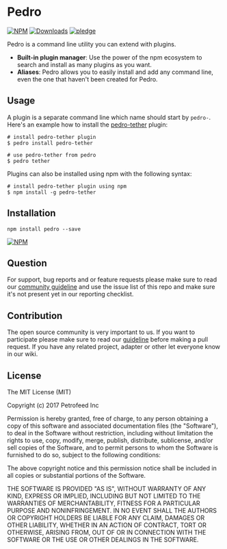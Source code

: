 # Pedro

[![NPM](https://img.shields.io/npm/v/pedro.svg)](https://www.npmjs.com/package/pedro)
[![Downloads](https://img.shields.io/npm/dm/pedro.svg)](http://npm-stat.com/charts.html?package=pedro)
[![pledge](https://bredele.github.io/contributing-guide/community-pledge.svg)](https://github.com/petrofeed/contribution/blob/master/community.md)

Pedro is a command line utility you can extend with plugins.
* **Built-in plugin manager**: Use the power of the npm ecosystem to search and install as many plugins as you want.
* **Aliases**: Pedro allows you to easily install and add any command line, even the one that haven't been created for Pedro.

## Usage

A plugin is a separate command line which name should start by `pedro-`. Here's an example how to install the [pedro-tether](https://github.com/PetroFeed/pedro-tether) plugin:

```shell
# install pedro-tether plugin
$ pedro install pedro-tether

# use pedro-tether from pedro
$ pedro tether
```

Plugins can also be installed using npm with the following syntax:

```shell
# install pedro-tether plugin using npm
$ npm install -g pedro-tether
```

## Installation

```shell
npm install pedro --save
```

[![NPM](https://nodei.co/npm/pedro.png)](https://nodei.co/npm/pedro/)


## Question

For support, bug reports and or feature requests please make sure to read our
<a href="https://github.com/petrofeed/contribution" target="_blank">community guideline</a> and use the issue list of this repo and make sure it's not present yet in our reporting checklist.

## Contribution

The open source community is very important to us. If you want to participate please make sure to read our <a href="https://github.com/petrofeed/contribution" target="_blank">guideline</a> before making a pull request. If you have any related project, adapter or other let everyone know in our wiki.

## License


The MIT License (MIT)

Copyright (c) 2017 Petrofeed Inc

Permission is hereby granted, free of charge, to any person obtaining a copy of this software and associated documentation files (the "Software"), to deal in the Software without restriction, including without limitation the rights to use, copy, modify, merge, publish, distribute, sublicense, and/or sell copies of the Software, and to permit persons to whom the Software is furnished to do so, subject to the following conditions:

The above copyright notice and this permission notice shall be included in all copies or substantial portions of the Software.

THE SOFTWARE IS PROVIDED "AS IS", WITHOUT WARRANTY OF ANY KIND, EXPRESS OR IMPLIED, INCLUDING BUT NOT LIMITED TO THE WARRANTIES OF MERCHANTABILITY, FITNESS FOR A PARTICULAR PURPOSE AND NONINFRINGEMENT. IN NO EVENT SHALL THE AUTHORS OR COPYRIGHT HOLDERS BE LIABLE FOR ANY CLAIM, DAMAGES OR OTHER LIABILITY, WHETHER IN AN ACTION OF CONTRACT, TORT OR OTHERWISE, ARISING FROM, OUT OF OR IN CONNECTION WITH THE SOFTWARE OR THE USE OR OTHER DEALINGS IN THE SOFTWARE.
